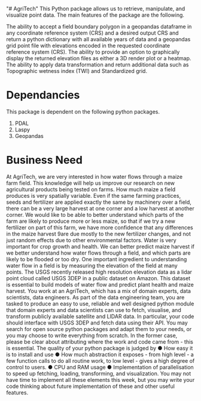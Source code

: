 "# AgriTech" 
This Python package allows us to retrieve, manipulate, and visualize point data. The main features of the package are the following.

The ability to accept a field boundary polygon in a geopandas dataframe in any coordinate reference system (CRS) and a desired output CRS and return a python dictionary with all available years of data and a geopandas grid point file with elevations encoded in the requested coordinate reference system (CRS).
The ability to provide an option to graphically display the returned elevation files as either a 3D render plot or a heatmap.
The ability to apply data transformation and return additional data such as Topographic wetness index (TWI) and Standardized grid.
# Dependancies
This package is dependent on the following python packages.

1. PDAL
2. Laspy
3. Geopandas


# Business Need
At AgriTech, we are very interested in how water flows through a maize farm field. This
knowledge will help us improve our research on new agricultural products being tested on
farms.
How much maize a field produces is very spatially variable. Even if the same farming
practices, seeds and fertilizer are applied exactly the same by machinery over a field, there
can be a very large harvest at one corner and a low harvest at another corner. We would
like to be able to better understand which parts of the farm are likely to produce more or
less maize, so that if we try a new fertilizer on part of this farm, we have more confidence
that any differences in the maize harvest 9are due mostly to the new fertilizer changes, and
not just random effects due to other environmental factors.
Water is very important for crop growth and health. We can better predict maize harvest if
we better understand how water flows through a field, and which parts are likely to be
flooded or too dry. One important ingredient to understanding water flow in a field is by
measuring the elevation of the field at many points. The USGS recently released high
resolution elevation data as a lidar point cloud called USGS 3DEP in a public dataset on
Amazon. This dataset is essential to build models of water flow and predict plant health and
maize harvest.
You work at an AgriTech, which has a mix of domain experts, data scientists, data engineers.
As part of the data engineering team, you are tasked to produce an easy to use, reliable and
well designed python module that domain experts and data scientists can use to fetch,
visualise, and transform publicly available satellite and LIDAR data. In particular, your code
should interface with USGS 3DEP and fetch data using their API.
You may search for open source python packages and adapt them to your needs, or you
may choose to write everything from scratch. In the former case, please be clear about
attributing where the work and code came from - this is essential.
The quality of your python package is judged by
● How easy it is to install and use
● How much abstraction it exposes - from high level - a few function calls to do all
routine work, to low level - gives a high degree of control to users.
● CPU and RAM usage
● Implementation of parallelisation to speed up fetching, loading, transforming, and
visualization.
You may not have time to implement all these elements this week, but you may write your
code thinking about future implementation of these and other useful features.